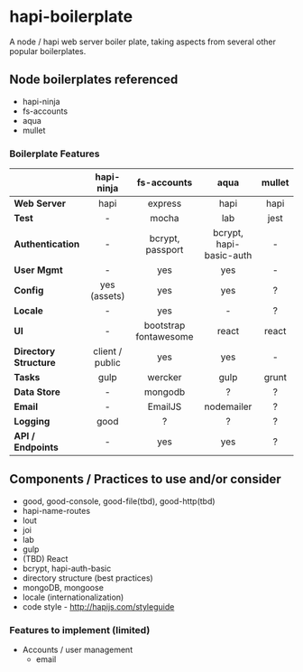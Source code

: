 # hapi-boilerplate
A node / hapi web server boiler plate, taking aspects from several other popular boilerplates.

## Node boilerplates referenced
* hapi-ninja
* fs-accounts
* aqua
* mullet

### Boilerplate Features
|                     |    hapi-ninja   |      fs-accounts      |          aqua          | mullet |
|---------------------|:---------------:|:---------------------:|:----------------------:|:------:|
| **Web Server**           |       hapi      |        express        |          hapi          |  hapi  |
| **Test**                |        -        |         mocha         |           lab          |  jest  |
| **Authentication**      |        -        |    bcrypt,<br/>passport    | bcrypt,<br/>hapi-basic-auth |    -   |
| **User Mgmt**           |        -        |          yes          |           yes          |    -   |
| **Config**              |   yes (assets)  |          yes          |           yes          |    ?   |
| **Locale**              |        -        |          yes          |            -           |    ?   |
| **UI**                  |        -        | bootstrap fontawesome |          react         |  react |
| **Directory Structure** | client / public |          yes          |           yes          |    -   |
| **Tasks**               |       gulp      |        wercker        |          gulp          |  grunt |
| **Data Store**          |        -        |        mongodb        |            ?           |    ?   |
| **Email**               |        -        |        EmailJS        |        nodemailer      |    ?   |
| **Logging**             |       good      |           ?           |            ?           |    ?   |
| **API / Endpoints**     |        -        |          yes          |           yes          |    ?   |

## Components / Practices to use and/or consider
* good, good-console, good-file(tbd), good-http(tbd)
* hapi-name-routes
* lout
* joi
* lab
* gulp
* (TBD) React
* bcrypt, hapi-auth-basic
* directory structure (best practices)
* mongoDB, mongoose
* locale (internationalization)
* code style - http://hapijs.com/styleguide 

### Features to implement (limited)
* Accounts / user management
    - email

